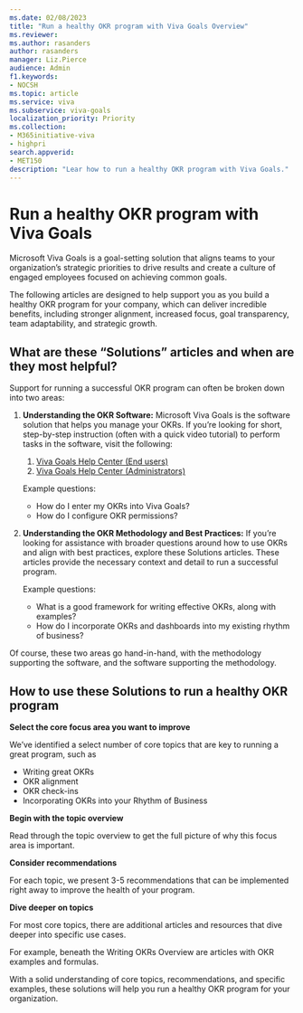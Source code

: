 ```yaml
---
ms.date: 02/08/2023
title: "Run a healthy OKR program with Viva Goals Overview"
ms.reviewer: 
ms.author: rasanders
author: rasanders
manager: Liz.Pierce
audience: Admin
f1.keywords:
- NOCSH
ms.topic: article
ms.service: viva
ms.subservice: viva-goals
localization_priority: Priority
ms.collection:  
- M365initiative-viva
- highpri
search.appverid:
- MET150
description: "Lear how to run a healthy OKR program with Viva Goals."
---
```


# Run a healthy OKR program with Viva Goals

Microsoft Viva Goals is a goal-setting solution that aligns teams to your organization’s strategic priorities to drive results and create a culture of engaged employees focused on achieving common goals. 

The following articles are designed to help support you as you build a healthy OKR program for your company, which can deliver incredible benefits, including stronger alignment, increased focus, goal transparency, team adaptability, and strategic growth. 

## What are these “Solutions” articles and when are they most helpful?

Support for running a successful OKR program can often be broken down into two areas: 

1. **Understanding the OKR Software:** Microsoft Viva Goals is the software solution that helps you manage your OKRs. If you’re looking for short, step-by-step instruction (often with a quick video tutorial) to perform tasks in the software, visit the following:

    1. [Viva Goals Help Center (End users) ](https://support.microsoft.com/en-us/office/introducing-microsoft-viva-goals-bd651be7-472a-4f40-8fdd-6fcead79f3ad)
    1. [Viva Goals Help Center (Administrators) ](../goals/intro-to-ms-viva-goals.md) 
    
    Example questions: 
    - How do I enter my OKRs into Viva Goals? 
    - How do I configure OKR permissions? 

2. **Understanding the OKR Methodology and Best Practices:** If you’re looking for assistance with broader questions around how to use OKRs and align with best practices, explore these Solutions articles. These articles provide the necessary context and detail to run a successful program. 
    
    Example questions: 
    - What is a good framework for writing effective OKRs, along with examples? 
    - How do I incorporate OKRs and dashboards into my existing rhythm of business? 

Of course, these two areas go hand-in-hand, with the methodology supporting the software, and the software supporting the methodology. 

## How to use these Solutions to run a healthy OKR program

**Select the core focus area you want to improve**

We’ve identified a select number of core topics that are key to running a great program, such as

- Writing great OKRs 
- OKR alignment 
- OKR check-ins 
- Incorporating OKRs into your Rhythm of Business

**Begin with the topic overview**

Read through the topic overview to get the full picture of why this focus area is important. 

**Consider recommendations**

For each topic, we present 3-5 recommendations that can be implemented right away to improve the health of your program. 

**Dive deeper on topics**

For most core topics, there are additional articles and resources that dive deeper into specific use cases. 

For example, beneath the Writing OKRs Overview are articles with OKR examples and formulas.  

With a solid understanding of core topics, recommendations, and specific examples, these solutions will help you run a healthy OKR program for your organization. 